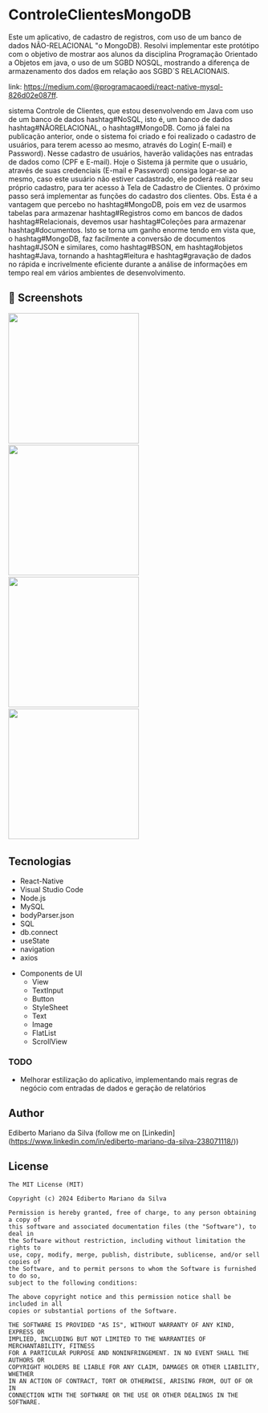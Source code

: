 # ControleClientesMongoDB
Este um aplicativo, de cadastro de registros, com uso de um banco de dados NÃO-RELACIONAL "o MongoDB). Resolvi implementar este protótipo com o objetivo de mostrar aos alunos da disciplina Programação Orientado a Objetos em java, o uso de um SGBD NOSQL, mostrando a diferença de armazenamento dos dados em relação aos SGBD´S RELACIONAIS.

link: https://medium.com/@programacaoedi/react-native-mysql-826d02e087ff.

 sistema Controle de Clientes, que estou desenvolvendo em Java com uso de um banco de dados hashtag#NoSQL, isto é, um banco de dados hashtag#NÃORELACIONAL, o hashtag#MongoDB. Como já falei na publicação anterior, onde o sistema foi criado e foi realizado o cadastro de usuários, para terem acesso ao mesmo, através do Login( E-mail) e Password). Nesse cadastro de usuários, haverão validações nas entradas de dados como (CPF e E-mail). Hoje o Sistema já permite que o usuário, através de suas credenciais (E-mail e Password) consiga logar-se ao mesmo, caso este usuário não estiver cadastrado, ele poderá realizar seu próprio cadastro, para ter acesso à Tela de Cadastro de Clientes. O próximo passo será implementar as funções do cadastro dos clientes. Obs. Esta é a vantagem que percebo no hashtag#MongoDB, pois em vez de usarmos tabelas para armazenar hashtag#Registros como em bancos de dados hashtag#Relacionais, devemos usar hashtag#Coleções para armazenar hashtag#documentos. Isto se torna um ganho enorme tendo em vista que, o hashtag#MongoDB, faz facilmente a conversão de documentos hashtag#JSON e similares, como hashtag#BSON, em hashtag#objetos hashtag#Java, tornando a hashtag#leitura e hashtag#gravação de dados no rápida e incrivelmente eficiente durante a análise de informações em tempo real em vários ambientes de desenvolvimento. 


## :camera_flash: Screenshots
<!-- You can add more screenshots here if you like -->
<img src="/imagem/imagem01.png" width="260">&emsp;<img src="/imagem/imagem02.png" width="260">&emsp;<img src="/imagem/imagem03.png" width="260">&emsp;<img src="/imagem/imagem04.png" width="260">&emsp;

## Tecnologias
* React-Native
* Visual Studio Code
* Node.js
* MySQL
* bodyParser.json
* SQL
* db.connect
* useState
* navigation
* axios
- Components de UI
    - View
    - TextInput
    - Button
    - StyleSheet
    - Text
    - Image
    - FlatList
    - ScrollView
### TODO
- Melhorar estilização do aplicativo, implementando mais regras de negócio com entradas de dados e geração de relatórios

## Author
Ediberto Mariano da Silva (follow me on [Linkedin] (https://www.linkedin.com/in/ediberto-mariano-da-silva-238071118/))

## License
```
The MIT License (MIT)

Copyright (c) 2024 Ediberto Mariano da Silva

Permission is hereby granted, free of charge, to any person obtaining a copy of
this software and associated documentation files (the "Software"), to deal in
the Software without restriction, including without limitation the rights to
use, copy, modify, merge, publish, distribute, sublicense, and/or sell copies of
the Software, and to permit persons to whom the Software is furnished to do so,
subject to the following conditions:

The above copyright notice and this permission notice shall be included in all
copies or substantial portions of the Software.

THE SOFTWARE IS PROVIDED "AS IS", WITHOUT WARRANTY OF ANY KIND, EXPRESS OR
IMPLIED, INCLUDING BUT NOT LIMITED TO THE WARRANTIES OF MERCHANTABILITY, FITNESS
FOR A PARTICULAR PURPOSE AND NONINFRINGEMENT. IN NO EVENT SHALL THE AUTHORS OR
COPYRIGHT HOLDERS BE LIABLE FOR ANY CLAIM, DAMAGES OR OTHER LIABILITY, WHETHER
IN AN ACTION OF CONTRACT, TORT OR OTHERWISE, ARISING FROM, OUT OF OR IN
CONNECTION WITH THE SOFTWARE OR THE USE OR OTHER DEALINGS IN THE SOFTWARE.
```
